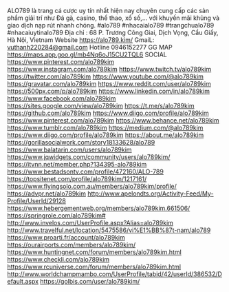 ALO789 là trang cá cược uy tín nhất hiện nay chuyên cung cấp các sản phẩm giải trí như Đá gà, casino, thể thao, xổ số,... với khuyến mãi khủng và giao dịch nạp rút nhanh chóng.
#alo789 #nhacaialo789 #trangchualo789 #nhacaiuytinalo789
Địa chỉ : 68 P. Trương Công Giai, Dịch Vọng, Cầu Giấy, Hà Nội, Vietnam
Website https://alo789.kim/
GmaiL: vuthanh220284@gmail.com
Hotline 0946152277
GG MAP https://maps.app.goo.gl/mb4Nq6oJ15CU2TQL6
SOCIAL 
https://www.pinterest.com/alo789kim
https://www.instagram.com/alo789kim
https://www.twitch.tv/alo789kim
https://twitter.com/alo789kim
https://www.youtube.com/@alo789kim
https://gravatar.com/alo789kim
https://www.reddit.com/user/alo789kim
https://500px.com/p/alo789kim
https://www.linkedin.com/in/alo789kim
https://www.facebook.com/alo789kim
https://sites.google.com/view/alo789kim
https://t.me/s/alo789kim
https://github.com/alo789kim
https://www.diigo.com/profile/alo789kim
https://www.pinterest.com/alo789kim
https://www.behance.net/alo789kim
https://www.tumblr.com/alo789kim
https://medium.com/@alo789kim
https://www.diigo.com/profile/alo789kim
https://about.me/alo789kim
https://gorillasocialwork.com/story18133628/alo789
https://www.balatarin.com/users/alo789kim
https://www.jqwidgets.com/community/users/alo789kim/
https://itvnn.net/member.php?134395-alo789kim
https://www.bestadsontv.com/profile/472160/ALO-789
https://topsitenet.com/profile/alo789kim/1217161/
https://www.flyingsolo.com.au/members/alo789kim/profile/
https://advpr.net/alo789kim
http://www.apelondts.org/Activity-Feed/My-Profile/UserId/29128
https://www.hebergementweb.org/members/alo789kim.661506/
https://springrole.com/alo789kim#
http://www.invelos.com/UserProfile.aspx?Alias=alo789kim
http://www.travelful.net/location/5475586/vi%E1%BB%87t-nam/alo789
https://www.proarti.fr/account/alo789kim
https://ourairports.com/members/alo789kim/
https://www.huntingnet.com/forum/members/alo789kim.html
https://www.checkli.com/alo789kim
https://www.rcuniverse.com/forum/members/alo789kim.html
http://www.worldchampmambo.com/UserProfile/tabid/42/userId/386532/Default.aspx
https://golbis.com/user/alo789kim/